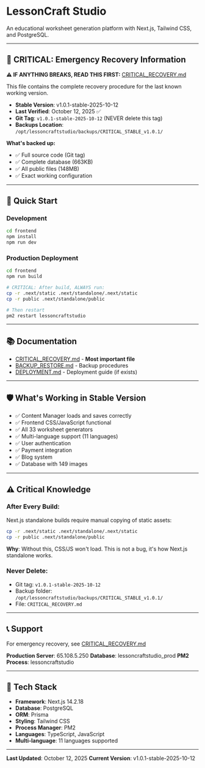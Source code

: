 # LessonCraft Studio

An educational worksheet generation platform with Next.js, Tailwind CSS, and PostgreSQL.

---

## 🚨 CRITICAL: Emergency Recovery Information

**⚠️ IF ANYTHING BREAKS, READ THIS FIRST:** [CRITICAL_RECOVERY.md](./CRITICAL_RECOVERY.md)

This file contains the complete recovery procedure for the last known working version.

- **Stable Version**: v1.0.1-stable-2025-10-12
- **Last Verified**: October 12, 2025 ✅
- **Git Tag**: `v1.0.1-stable-2025-10-12` (NEVER delete this tag)
- **Backups Location**: `/opt/lessoncraftstudio/backups/CRITICAL_STABLE_v1.0.1/`

**What's backed up:**
- ✅ Full source code (Git tag)
- ✅ Complete database (663KB)
- ✅ All public files (148MB)
- ✅ Exact working configuration

---

## 🎯 Quick Start

### Development
```bash
cd frontend
npm install
npm run dev
```

### Production Deployment
```bash
cd frontend
npm run build

# CRITICAL: After build, ALWAYS run:
cp -r .next/static .next/standalone/.next/static
cp -r public .next/standalone/public

# Then restart
pm2 restart lessoncraftstudio
```

---

## 📚 Documentation

- [CRITICAL_RECOVERY.md](./CRITICAL_RECOVERY.md) - **Most important file**
- [BACKUP_RESTORE.md](./BACKUP_RESTORE.md) - Backup procedures
- [DEPLOYMENT.md](./DEPLOYMENT.md) - Deployment guide (if exists)

---

## 🛡️ What's Working in Stable Version

- ✅ Content Manager loads and saves correctly
- ✅ Frontend CSS/JavaScript functional
- ✅ All 33 worksheet generators
- ✅ Multi-language support (11 languages)
- ✅ User authentication
- ✅ Payment integration
- ✅ Blog system
- ✅ Database with 149 images

---

## ⚠️ Critical Knowledge

### After Every Build:
Next.js standalone builds require manual copying of static assets:
```bash
cp -r .next/static .next/standalone/.next/static
cp -r public .next/standalone/public
```

**Why**: Without this, CSS/JS won't load. This is not a bug, it's how Next.js standalone works.

### Never Delete:
- Git tag: `v1.0.1-stable-2025-10-12`
- Backup folder: `/opt/lessoncraftstudio/backups/CRITICAL_STABLE_v1.0.1/`
- File: `CRITICAL_RECOVERY.md`

---

## 📞 Support

For emergency recovery, see [CRITICAL_RECOVERY.md](./CRITICAL_RECOVERY.md)

**Production Server**: 65.108.5.250
**Database**: lessoncraftstudio_prod
**PM2 Process**: lessoncraftstudio

---

## 🔧 Tech Stack

- **Framework**: Next.js 14.2.18
- **Database**: PostgreSQL
- **ORM**: Prisma
- **Styling**: Tailwind CSS
- **Process Manager**: PM2
- **Languages**: TypeScript, JavaScript
- **Multi-language**: 11 languages supported

---

**Last Updated**: October 12, 2025
**Current Version**: v1.0.1-stable-2025-10-12

